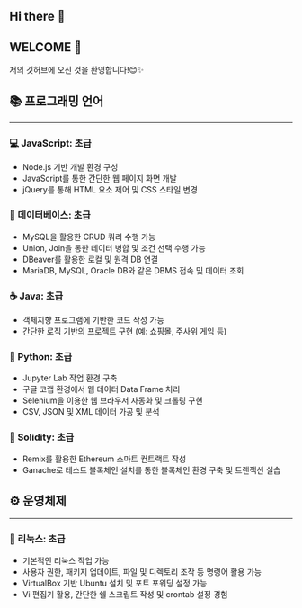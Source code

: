 ## Hi there 👋

<!--
**Eunji-Choi-Lulu/Eunji-Choi-Lulu** is a ✨ _special_ ✨ repository because its `README.md` (this file) appears on your GitHub profile.

Here are some ideas to get you started:

- 🔭 I’m currently working on ...
- 🌱 I’m currently learning ...
- 👯 I’m looking to collaborate on ...
- 🤔 I’m looking for help with ...
- 💬 Ask me about ...
- 📫 How to reach me: ...
- 😄 Pronouns: ...
- ⚡ Fun fact: ...
-->


## WELCOME 🚀

저의 깃허브에 오신 것을 환영합니다!😊✨

## 📚 프로그래밍 언어
___
### 💻 JavaScript: 초급

* Node.js 기반 개발 환경 구성
* JavaScript를 통한 간단한 웹 페이지 화면 개발
* jQuery를 통해 HTML 요소 제어 및 CSS 스타일 변경

### 💾 데이터베이스: 초급
* MySQL을 활용한 CRUD 쿼리 수행 가능
* Union, Join을 통한 데이터 병합 및 조건 선택 수행 가능
* DBeaver를 활용한 로컬 및 원격 DB 연결
* MariaDB, MySQL, Oracle DB와 같은 DBMS 접속 및 데이터 조회

### ☕ Java: 초급

* 객체지향 프로그램에 기반한 코드 작성 가능
* 간단한 로직 기반의 프로젝트 구현 (예: 쇼핑몰, 주사위 게임 등)

### 🐍 Python: 초급

* Jupyter Lab 작업 환경 구축
* 구글 코랩 환경에서 웹 데이터 Data Frame 처리
* Selenium을 이용한 웹 브라우저 자동화 및 크롤링 구현
* CSV, JSON 및 XML 데이터 가공 및 분석

### 🔗 Solidity: 초급

* Remix를 활용한 Ethereum 스마트 컨트랙트 작성
* Ganache로 테스트 블록체인 설치를 통한 블록체인 환경 구축 및 트랜잭션 실습


## ⚙️ 운영체제
___
### 🐧 리눅스: 초급

* 기본적인 리눅스 작업 가능
* 사용자 권한, 패키지 업데이트, 파일 및 디렉토리 조작 등 명령어 활용 가능
* VirtualBox 기반 Ubuntu 설치 및 포트 포워딩 설정 가능
* Vi 편집기 활용, 간단한 쉘 스크립트 작성 및 crontab 설정 경험
